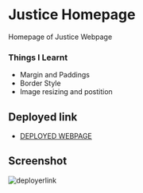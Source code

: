 # Justice Homepage
Homepage of Justice Webpage

### Things I Learnt
- Margin and Paddings
- Border Style
- Image resizing and postition

## Deployed link
- [DEPLOYED WEBPAGE]()

## Screenshot
![deployerlink](./justice%20homepage.png)


